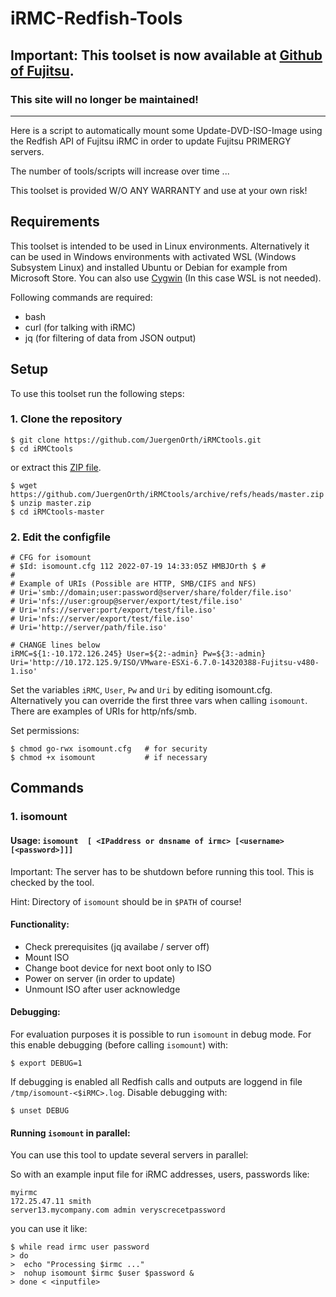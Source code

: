 # iRMC-Redfish-Tools  

## Important: This toolset is now available at [Github of Fujitsu](https://github.com/fujitsu/iRMCtools).
### This site will no longer be maintained!
---



Here is a script to automatically mount some Update-DVD-ISO-Image using the Redfish API of Fujitsu iRMC in order to update Fujitsu PRIMERGY servers.
 
The number of tools/scripts will increase over time ...

This toolset is provided W/O ANY WARRANTY and use at your own risk!  

## Requirements

This toolset is intended to be used in Linux environments. Alternatively it can be used in Windows environments with activated WSL (Windows Subsystem Linux) and installed Ubuntu or Debian for example from Microsoft Store. You can also use [Cygwin](https://cygwin.org) (In this case WSL is not needed).

Following commands are required:
- bash
- curl (for talking with iRMC)
- jq (for filtering of data from JSON output)

## Setup

To use this toolset run the following steps:

### 1. Clone the repository

```shell
$ git clone https://github.com/JuergenOrth/iRMCtools.git
$ cd iRMCtools
```
or extract this [ZIP file](https://github.com/JuergenOrth/iRMCtools/archive/refs/heads/master.zip).
```shell
$ wget https://github.com/JuergenOrth/iRMCtools/archive/refs/heads/master.zip
$ unzip master.zip
$ cd iRMCtools-master
```

### 2. Edit the configfile

```shell
# CFG for isomount
# $Id: isomount.cfg 112 2022-07-19 14:33:05Z HMBJOrth $ #
#
# Example of URIs (Possible are HTTP, SMB/CIFS and NFS)
# Uri='smb://domain;user:password@server/share/folder/file.iso'
# Uri='nfs://user:group@server/export/test/file.iso'
# Uri='nfs://server:port/export/test/file.iso'
# Uri='nfs://server/export/test/file.iso'
# Uri='http://server/path/file.iso'

# CHANGE lines below
iRMC=${1:-10.172.126.245} User=${2:-admin} Pw=${3:-admin}
Uri='http://10.172.125.9/ISO/VMware-ESXi-6.7.0-14320388-Fujitsu-v480-1.iso'
```

Set the variables `iRMC`, `User`, `Pw` and `Uri` by editing isomount.cfg. 
Alternatively you can override the first three vars when calling `isomount`. There are examples of URIs for http/nfs/smb.

Set permissions:

```shell
$ chmod go-rwx isomount.cfg	  # for security
$ chmod +x isomount           # if necessary
```

## Commands
### 1. isomount 
  
#### Usage: `isomount  [ <IPaddress or dnsname of irmc> [<username> [<password>]]]`

Important: The server has to be shutdown before running this tool. This is checked by the tool.  

Hint: Directory of  `isomount` should be in `$PATH` of course!

#### Functionality:
- Check prerequisites (jq availabe / server off)
- Mount ISO
- Change boot device for next boot only to ISO
- Power on server (in order to update)
- Unmount ISO after user acknowledge

#### Debugging:

For evaluation purposes it is possible to run `isomount` in debug mode. For this enable debugging (before calling `isomount`) with:
```shell
$ export DEBUG=1
```
If debugging is enabled all Redfish calls and outputs are loggend in file `/tmp/isomount-<$iRMC>.log`. Disable debugging with:
```shell
$ unset DEBUG
```

#### Running `isomount` in parallel:

You can use this tool to update several servers in parallel:

So with an example input file for iRMC addresses, users, passwords like:
```shell
myirmc
172.25.47.11 smith
server13.mycompany.com admin veryscrecetpassword
```
you can use it like:
```shell
$ while read irmc user password
> do
>  echo "Processing $irmc ..."
>  nohup isomount $irmc $user $password &
> done < <inputfile>

